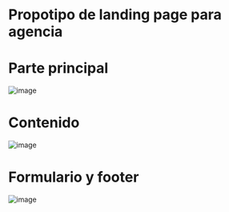 # Propotipo de landing page para agencia

# Parte principal
![image](https://user-images.githubusercontent.com/97989722/188964859-d17ae68e-021b-494c-a8cb-6d085367ddd0.png)

# Contenido
![image](https://user-images.githubusercontent.com/97989722/188965132-1bfe79b9-bdcf-4a7a-9dbd-6d88ea559610.png)

# Formulario y footer
![image](https://user-images.githubusercontent.com/97989722/188965339-f0afa848-c6c8-4695-ab4b-e279185de3d6.png)

